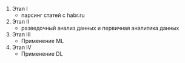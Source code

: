 1. Этап I
    - парсинг статей с habr.ru
2. Этап II
    - разведочный анализ данных и первичная аналитика данных
3. Этап III
    - Применение ML
4. Этап IV
    - Применение DL 